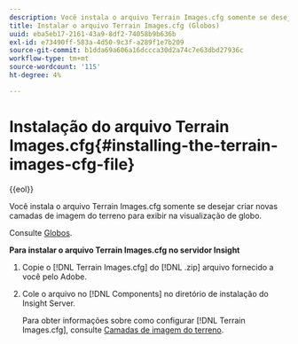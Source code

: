 ```yaml
---
description: Você instala o arquivo Terrain Images.cfg somente se desejar criar novas camadas de imagem do terreno para exibir na visualização de globo.
title: Instalar o arquivo Terrain Images.cfg (Globos)
uuid: eba5eb17-2161-43a9-8df2-74058b9b636b
exl-id: e73490ff-583a-4d50-9c3f-a289f1e7b209
source-git-commit: b1dda69a606a16dccca30d2a74c7e63dbd27936c
workflow-type: tm+mt
source-wordcount: '115'
ht-degree: 4%

---
```


# Instalação do arquivo Terrain Images.cfg{#installing-the-terrain-images-cfg-file}

{{eol}}

Você instala o arquivo Terrain Images.cfg somente se desejar criar novas camadas de imagem do terreno para exibir na visualização de globo.

Consulte [Globos](https://experienceleague.adobe.com/docs/data-workbench/using/client/analysis-visualizations/globes/c-globes.html).

**Para instalar o arquivo Terrain Images.cfg no servidor Insight**

1. Copie o [!DNL Terrain Images.cfg] do [!DNL .zip] arquivo fornecido a você pelo Adobe.
1. Cole o arquivo no [!DNL Components] no diretório de instalação do Insight Server.

   Para obter informações sobre como configurar [!DNL Terrain Images.cfg], consulte [Camadas de imagem do terreno](https://experienceleague.adobe.com/docs/data-workbench/using/geography/imagery-layers/terrain-image-layers/c-trn-img-lyrs.html).
